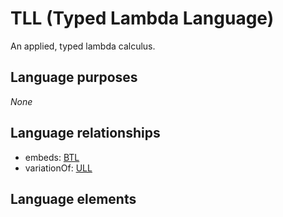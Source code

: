 # TLL (Typed Lambda Language)
An applied, typed lambda calculus.
## Language purposes
_None_
## Language relationships
* embeds: [BTL](btl.html)
* variationOf: [ULL](ull.html)

## Language elements
